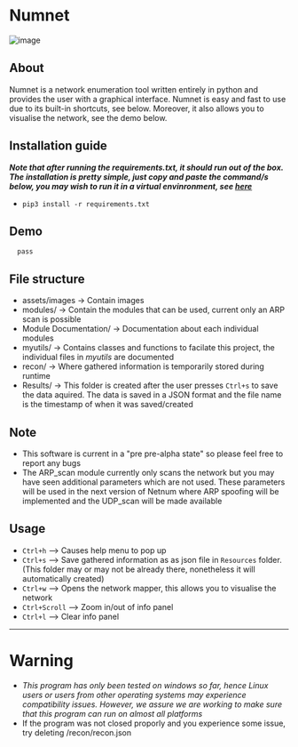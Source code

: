 # Numnet
![image](https://user-images.githubusercontent.com/91953982/205681154-7d5e7dfb-96ce-4646-a1cd-de8c09ce1827.png)
## About
Numnet is a network enumeration tool written entirely in python and provides the user with a graphical interface. Numnet is easy and fast to use due to its built-in shortcuts, see below. Moreover, it also allows you to visualise the network, see the demo below.

## Installation guide
 ***Note that after running the *requirements.txt*, it should run out of the box. The installation is pretty simple, just copy and paste the command/s below, you may wish to run it in a virtual envinronment, see [here](https://docs.python.org/3/library/venv.html)***
    
-    `pip3 install -r requirements.txt`

## Demo 
      pass

## File structure
- assets/images -> Contain images
- modules/ -> Contain the modules that can be used, current only an ARP scan is possible
- Module Documentation/ -> Documentation about each individual modules
- myutils/ -> Contains classes and functions to facilate  this project, the individual files in *myutils* are documented
- recon/ -> Where gathered information is temporarily stored during runtime
- Results/ -> This folder is created after the user presses `Ctrl+s` to save the data aquired. The data is saved in a JSON format and the file name is the timestamp of when it was saved/created

## Note
- This software is current in a "pre pre-alpha state" so please feel free to report any bugs
- The ARP_scan module currently only scans the network but you may have seen additional parameters which are not used. These parameters will be used in the next version of Netnum where ARP spoofing will be implemented and the UDP_scan  will be made available

## Usage
- `Ctrl+h` --> Causes help menu to pop up
- `Ctrl+s` --> Save gathered information as as json file in `Resources` folder.(This folder may or may not be already there, nonetheless it will automatically created)
- `Ctrl+w` --> Opens the network mapper, this allows you to visualise the network
- `Ctrl+Scroll` --> Zoom in/out of info panel
- `Ctrl+l` --> Clear info panel


---
# Warning
- *This program has only been tested on windows so far, hence Linux users or users from other operating systems may experience compatibility issues. However, we assure we are working to make sure that this program can run on almost all platforms*
- If the program was not closed proporly and you experience some issue, try deleting /recon/recon.json

